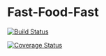 # Fast-Food-Fast

[![Build Status](https://travis-ci.org/mulondo/Fast-Food-Fast.svg?branch=develop)](https://travis-ci.org/mulondo/Fast-Food-Fast)

[![Coverage Status](https://coveralls.io/repos/github/mulondo/Fast-Food-Fast/badge.svg?branch=api)](https://coveralls.io/github/mulondo/Fast-Food-Fast?branch=api)